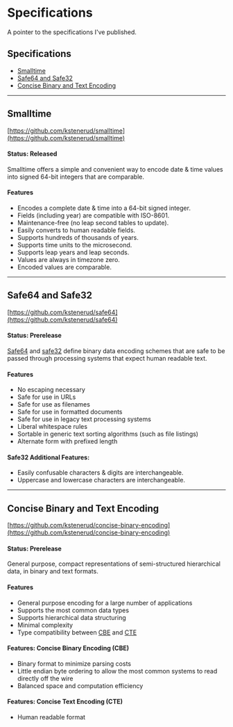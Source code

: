 Specifications
==============

A pointer to the specifications I've published.


Specifications
--------------

 * [Smalltime](#smalltime)
 * [Safe64 and Safe32](#safe64-and-safe32)
 * [Concise Binary and Text Encoding](#concise-binary-and-text-encoding)

---------------------------------------------------------------------


Smalltime
---------

[https://github.com/kstenerud/smalltime](https://github.com/kstenerud/smalltime)

#### Status: Released

Smalltime offers a simple and convenient way to encode date & time values into signed 64-bit integers that are comparable.

#### Features

 * Encodes a complete date & time into a 64-bit signed integer.
 * Fields (including year) are compatible with ISO-8601.
 * Maintenance-free (no leap second tables to update).
 * Easily converts to human readable fields.
 * Supports hundreds of thousands of years.
 * Supports time units to the microsecond.
 * Supports leap years and leap seconds.
 * Values are always in timezone zero.
 * Encoded values are comparable.

---------------------------------------------------------------------


Safe64 and Safe32
-----------------

[https://github.com/kstenerud/safe64](https://github.com/kstenerud/safe64)

#### Status: Prerelease

[Safe64](https://github.com/kstenerud/safe64/blob/master/safe64-specification.md) and [safe32](https://github.com/kstenerud/safe64/blob/master/safe32-specification.md) define binary data encoding schemes that are safe to be passed through processing systems that expect human readable text.

#### Features

 * No escaping necessary
 * Safe for use in URLs
 * Safe for use as filenames
 * Safe for use in formatted documents
 * Safe for use in legacy text processing systems
 * Liberal whitespace rules
 * Sortable in generic text sorting algorithms (such as file listings)
 * Alternate form with prefixed length

#### Safe32 Additional Features:

 * Easily confusable characters & digits are interchangeable.
 * Uppercase and lowercase characters are interchangeable.

---------------------------------------------------------------------


Concise Binary and Text Encoding
--------------------------------

[https://github.com/kstenerud/concise-binary-encoding](https://github.com/kstenerud/concise-binary-encoding)

#### Status: Prerelease


General purpose, compact representations of semi-structured hierarchical data, in binary and text formats.

#### Features

  * General purpose encoding for a large number of applications
  * Supports the most common data types
  * Supports hierarchical data structuring
  * Minimal complexity
  * Type compatibility between [CBE](https://github.com/kstenerud/concise-binary-encoding/blob/master/cbe-specification.md) and [CTE](https://github.com/kstenerud/concise-binary-encoding/blob/master/cte-specification.md)

#### Features: Concise Binary Encoding (CBE)

  * Binary format to minimize parsing costs
  * Little endian byte ordering to allow the most common systems to read directly off the wire
  * Balanced space and computation efficiency

#### Features: Concise Text Encoding (CTE)

  * Human readable format
